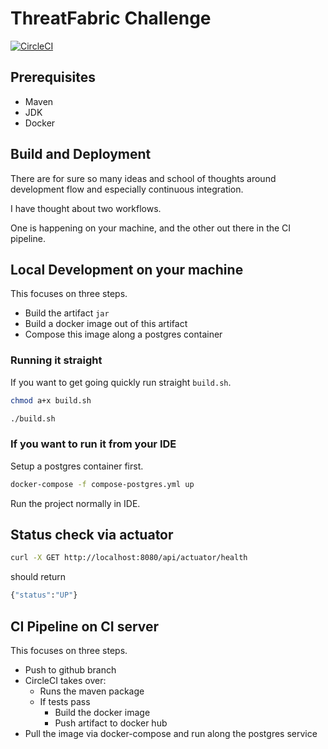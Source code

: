 # ThreatFabric Challenge

[![CircleCI](https://circleci.com/gh/albihasani94/threatfabric-challenge.svg?style=shield&circle-token=dca5c5bf7d16c819939dac4c44ed988829379edc	)](https://app.circleci.com/pipelines/github/albihasani94)

## Prerequisites

- Maven
- JDK
- Docker

## Build and Deployment

There are for sure so many ideas and school of thoughts around 
development flow and especially continuous integration.

I have thought about two workflows.

One is happening on your machine, and the other out there in the 
CI pipeline.

## Local Development on your machine

This focuses on three steps.

- Build the artifact `jar`
- Build a docker image out of this artifact
- Compose this image along a postgres container

### Running it straight

If you want to get going quickly run straight `build.sh`.

```bash
chmod a+x build.sh

./build.sh
```

### If you want to run it from your IDE

Setup a postgres container first.

```bash
docker-compose -f compose-postgres.yml up
```

Run the project normally in IDE.

## Status check via actuator

```bash
curl -X GET http://localhost:8080/api/actuator/health
```

should return

```bash
{"status":"UP"}
```

## CI Pipeline on CI server

This focuses on three steps.

- Push to github branch
- CircleCI takes over:
  - Runs the maven package
  - If tests pass
    - Build the docker image
    - Push artifact to docker hub
- Pull the image via docker-compose and run along the postgres service
